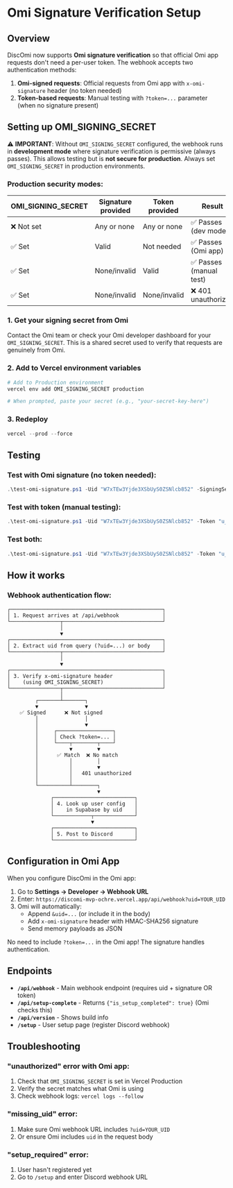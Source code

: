 # Omi Signature Verification Setup

## Overview

DiscOmi now supports **Omi signature verification** so that official Omi app requests don't need a per-user token. The webhook accepts two authentication methods:

1. **Omi-signed requests**: Official requests from Omi app with `x-omi-signature` header (no token needed)
2. **Token-based requests**: Manual testing with `?token=...` parameter (when no signature present)

## Setting up OMI_SIGNING_SECRET

⚠️ **IMPORTANT**: Without `OMI_SIGNING_SECRET` configured, the webhook runs in **development mode** where signature verification is permissive (always passes). This allows testing but is **not secure for production**. Always set `OMI_SIGNING_SECRET` in production environments.

### Production security modes:

| OMI_SIGNING_SECRET | Signature provided | Token provided | Result |
|-------------------|-------------------|----------------|--------|
| ❌ Not set | Any or none | Any or none | ✅ Passes (dev mode) |
| ✅ Set | Valid | Not needed | ✅ Passes (Omi app) |
| ✅ Set | None/invalid | Valid | ✅ Passes (manual test) |
| ✅ Set | None/invalid | None/invalid | ❌ 401 unauthorized |

### 1. Get your signing secret from Omi

Contact the Omi team or check your Omi developer dashboard for your `OMI_SIGNING_SECRET`. This is a shared secret used to verify that requests are genuinely from Omi.

### 2. Add to Vercel environment variables

```powershell
# Add to Production environment
vercel env add OMI_SIGNING_SECRET production

# When prompted, paste your secret (e.g., "your-secret-key-here")
```

### 3. Redeploy

```powershell
vercel --prod --force
```

## Testing

### Test with Omi signature (no token needed):

```powershell
.\test-omi-signature.ps1 -Uid "W7xTEw3Yjde3XSbUyS0ZSNlcb852" -SigningSecret "your-omi-signing-secret"
```

### Test with token (manual testing):

```powershell
.\test-omi-signature.ps1 -Uid "W7xTEw3Yjde3XSbUyS0ZSNlcb852" -Token "u_74f4b11a04a3e65d8b5ae47298bb8fa3aefe6c3666a0747c"
```

### Test both:

```powershell
.\test-omi-signature.ps1 -Uid "W7xTEw3Yjde3XSbUyS0ZSNlcb852" -Token "u_74f4b11a04a3e65d8b5ae47298bb8fa3aefe6c3666a0747c" -SigningSecret "your-omi-signing-secret"
```

## How it works

### Webhook authentication flow:

```
┌─────────────────────────────────────────────────┐
│ 1. Request arrives at /api/webhook              │
└────────────────┬────────────────────────────────┘
                 │
                 ▼
┌─────────────────────────────────────────────────┐
│ 2. Extract uid from query (?uid=...) or body    │
└────────────────┬────────────────────────────────┘
                 │
                 ▼
┌─────────────────────────────────────────────────┐
│ 3. Verify x-omi-signature header                │
│    (using OMI_SIGNING_SECRET)                   │
└────────────────┬────────────────────────────────┘
                 │
         ┌───────┴───────┐
         ▼               ▼
    ✅ Signed      ❌ Not signed
         │               │
         │               ▼
         │     ┌──────────────────┐
         │     │ Check ?token=... │
         │     └────┬────────┬────┘
         │          ▼        ▼
         │      ✅ Match  ❌ No match
         │          │        │
         │          │        ▼
         │          │   401 unauthorized
         │          │
         └──────────┴────────┐
                             ▼
              ┌──────────────────────────┐
              │ 4. Look up user config   │
              │    in Supabase by uid    │
              └────────────┬─────────────┘
                           ▼
              ┌──────────────────────────┐
              │ 5. Post to Discord       │
              └──────────────────────────┘
```

## Configuration in Omi App

When you configure DiscOmi in the Omi app:

1. Go to **Settings → Developer → Webhook URL**
2. Enter: `https://discomi-mvp-ochre.vercel.app/api/webhook?uid=YOUR_UID`
3. Omi will automatically:
   - Append `&uid=...` (or include it in the body)
   - Add `x-omi-signature` header with HMAC-SHA256 signature
   - Send memory payloads as JSON

No need to include `?token=...` in the Omi app! The signature handles authentication.

## Endpoints

- **`/api/webhook`** - Main webhook endpoint (requires uid + signature OR token)
- **`/api/setup-complete`** - Returns `{"is_setup_completed": true}` (Omi checks this)
- **`/api/version`** - Shows build info
- **`/setup`** - User setup page (register Discord webhook)

## Troubleshooting

### "unauthorized" error with Omi app:

1. Check that `OMI_SIGNING_SECRET` is set in Vercel Production
2. Verify the secret matches what Omi is using
3. Check webhook logs: `vercel logs --follow`

### "missing_uid" error:

1. Make sure Omi webhook URL includes `?uid=YOUR_UID`
2. Or ensure Omi includes `uid` in the request body

### "setup_required" error:

1. User hasn't registered yet
2. Go to `/setup` and enter Discord webhook URL
